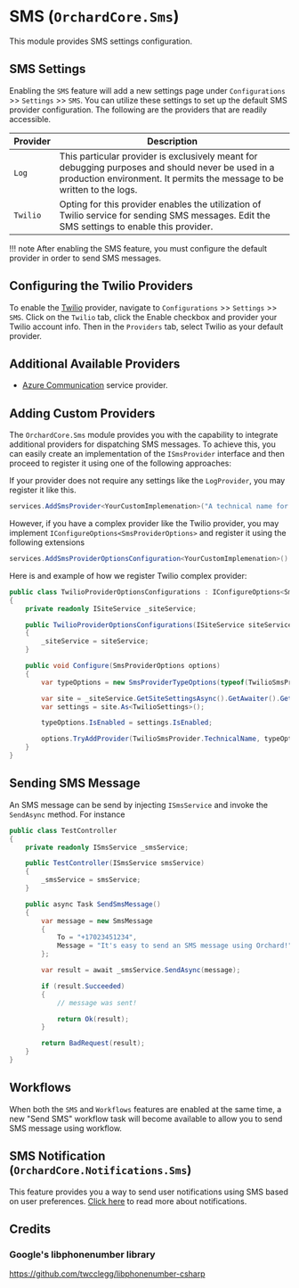 # SMS (`OrchardCore.Sms`)

This module provides SMS settings configuration.

## SMS Settings

Enabling the `SMS` feature will add a new settings page under `Configurations` >> `Settings` >> `SMS`. You can utilize these settings to set up the default SMS provider configuration. The following are the providers that are readily accessible.

| Provider | Description                                                                                                                                                                  |
|----------|------------------------------------------------------------------------------------------------------------------------------------------------------------------------------|
| `Log`    | This particular provider is exclusively meant for debugging purposes and should never be used in a production environment. It permits the message to be written to the logs. |
| `Twilio` | Opting for this provider enables the utilization of Twilio service for sending SMS messages. Edit the SMS settings to enable this provider.                                  |

!!! note
    After enabling the SMS feature, you must configure the default provider in order to send SMS messages.

## Configuring the Twilio Providers

To enable the [Twilio](https://www.twilio.com) provider, navigate to `Configurations` >> `Settings` >> `SMS`. Click on the `Twilio` tab, click the Enable checkbox and provider your Twilio account info. Then in the `Providers` tab, select Twilio as your default provider.

## Additional Available Providers

- [Azure Communication](../Sms.Azure/README.md) service provider.

## Adding Custom Providers

The `OrchardCore.Sms` module provides you with the capability to integrate additional providers for dispatching SMS messages. To achieve this, you can easily create an implementation of the `ISmsProvider` interface and then proceed to register it using one of the following approaches:

If your provider does not require any settings like the `LogProvider`, you may register it like this.

```csharp
services.AddSmsProvider<YourCustomImplemenation>("A technical name for your implementation")
```

However, if you have a complex provider like the Twilio provider, you may implement `IConfigureOptions<SmsProviderOptions>` and register it using the following extensions

```csharp
services.AddSmsProviderOptionsConfiguration<YourCustomImplemenation>()
```

Here is and example of how we register Twilio complex provider:

```csharp
public class TwilioProviderOptionsConfigurations : IConfigureOptions<SmsProviderOptions>
{
    private readonly ISiteService _siteService;

    public TwilioProviderOptionsConfigurations(ISiteService siteService)
    {
        _siteService = siteService;
    }

    public void Configure(SmsProviderOptions options)
    {
        var typeOptions = new SmsProviderTypeOptions(typeof(TwilioSmsProvider));

        var site = _siteService.GetSiteSettingsAsync().GetAwaiter().GetResult();
        var settings = site.As<TwilioSettings>();

        typeOptions.IsEnabled = settings.IsEnabled;

        options.TryAddProvider(TwilioSmsProvider.TechnicalName, typeOptions);
    }
}
```

## Sending SMS Message

An SMS message can be send by injecting `ISmsService` and invoke the `SendAsync` method. For instance

```c#
public class TestController
{
    private readonly ISmsService _smsService;

    public TestController(ISmsService smsService)
    {
        _smsService = smsService;
    }

    public async Task SendSmsMessage()
    {
        var message = new SmsMessage
        {
            To = "+17023451234",
            Message = "It's easy to send an SMS message using Orchard!",
        };

        var result = await _smsService.SendAsync(message);

        if (result.Succeeded) 
        {
            // message was sent!

            return Ok(result);
        }

        return BadRequest(result);
    }
}
```

## Workflows

When both the `SMS` and `Workflows` features are enabled at the same time, a new "Send SMS" workflow task will become available to allow you to send SMS message using workflow.

## SMS Notification (`OrchardCore.Notifications.Sms`)

This feature provides you a way to send user notifications using SMS based on user preferences. [Click here](../Notifications/README.md) to read more about notifications.

## Credits

### Google's libphonenumber library

<https://github.com/twcclegg/libphonenumber-csharp>
